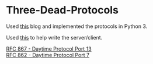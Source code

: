 # Three-Dead-Protocols

Used <a href='http://blog.annharter.com/2015/07/15/three-dead-protocols.html'>this</a> blog and implemented the protocols in Python 3. 

Used <a href='http://www.kellbot.com/2010/02/tutorial-writing-a-tcp-server-in-python/'>this</a> to help write the server/client.
   
  
<a href='https://tools.ietf.org/html/rfc867'>RFC 867 - Daytime Protocol Port 13</a>
<br>
<a href='https://tools.ietf.org/html/rfc862'>RFC 862 - Daytime Protocol Port 7</a>
   
